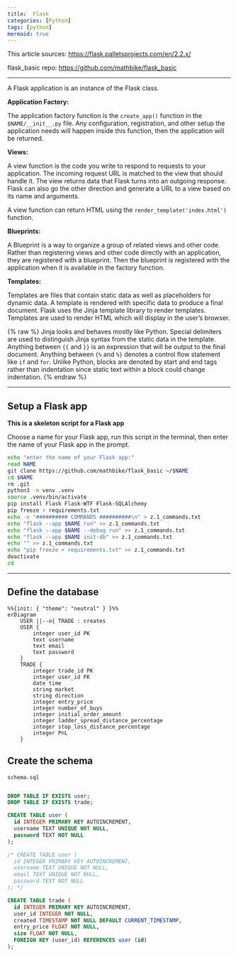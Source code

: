 ```yaml
---
title:  Flask
categories: [Python]
tags: [python]
mermaid: true
---
```


This article sources:
<a href="https://flask.palletsprojects.com/en/2.2.x/" target="_blank">https://flask.palletsprojects.com/en/2.2.x/</a>

flask_basic repo:
<a href="https://github.com/mathbike/flask_basic" target="_blank">https://github.com/mathbike/flask_basic</a>

---

A Flask application is an instance of the Flask class.

**Application Factory:**

The application factory function is the `create_app()` function in the `$NAME/__init__.py` file.  Any configuration, registration, and other setup the application needs will happen inside this function, then the application will be returned.

**Views:**

A view function is the code you write to respond to requests to your application.  The incoming request URL is matched to the view that should handle it.  The view returns data that Flask turns into an outgoing response.  Flask can also go the other direction and generate a URL to a view based on its name and arguments.

A view function can return HTML using the `render_template('index.html')` function.

**Blueprints:**

A Blueprint is a way to organize a group of related views and other code. Rather than registering views and other code directly with an application, they are registered with a blueprint. Then the blueprint is registered with the application when it is available in the factory function.

**Templates:**

Templates are files that contain static data as well as placeholders for dynamic data. A template is rendered with specific data to produce a final document. Flask uses the Jinja template library to render templates.  Templates are used to render HTML which will display in the user’s browser.

{% raw %}
Jinja looks and behaves mostly like Python. Special delimiters are used to distinguish Jinja syntax from the static data in the template. Anything between `{{` and `}}` is an expression that will be output to the final document. Anything between `{%` and `%}` denotes a control flow statement like `if` and `for`. Unlike Python, blocks are denoted by start and end tags rather than indentation since static text within a block could change indentation.
{% endraw %}

---

## Setup a Flask app

**This is a skeleton script for a Flask app**

Choose a name for your Flask app, run this script in the terminal, then enter the name of your Flask app in the prompt. 

```sh
echo "enter the name of your Flask app:"
read NAME
git clone https://github.com/mathbike/flask_basic ~/$NAME
cd $NAME
rm .git
python3 -m venv .venv
source .venv/bin/activate
pip install Flask Flask-WTF Flask-SQLAlchemy
pip freeze > requirements.txt
echo -e "########## COMMANDS ##########\n" > z.1_commands.txt
echo "flask --app $NAME run" >> z.1_commands.txt
echo "flask --app $NAME --debug run" >> z.1_commands.txt
echo "flask --app $NAME init-db" >> z.1_commands.txt
echo "" >> z.1_commands.txt
echo "pip freeze > requirements.txt" >> z.1_commands.txt
deactivate
cd
```

---

## Define the database

```mermaid
%%{init: { "theme": "neutral" } }%%
erDiagram
    USER ||--o{ TRADE : creates
    USER {
        integer user_id PK
        text username
        text email
        text password
    }
    TRADE {
        integer trade_id PK
        integer user_id FK
        date time
        string market
        string direction
        integer entry_price
        integer number_of_buys
        integer initial_order_amount
        integer ladder_spread_distance_percentage
        integer stop_loss_distance_percentage
        integer PnL
    }
```

## Create the schema

`schema.sql`
```sql

DROP TABLE IF EXISTS user;
DROP TABLE IF EXISTS trade;

CREATE TABLE user (
  id INTEGER PRIMARY KEY AUTOINCREMENT,
  username TEXT UNIQUE NOT NULL,
  password TEXT NOT NULL
);

/* CREATE TABLE user (
  id INTEGER PRIMARY KEY AUTOINCREMENT,
  username TEXT UNIQUE NOT NULL,
  email TEXT UNIQUE NOT NULL,
  password TEXT NOT NULL
); */

CREATE TABLE trade (
  id INTEGER PRIMARY KEY AUTOINCREMENT,
  user_id INTEGER NOT NULL,
  created TIMESTAMP NOT NULL DEFAULT CURRENT_TIMESTAMP,
  entry_price FLOAT NOT NULL,
  size FLOAT NOT NULL,
  FOREIGN KEY (user_id) REFERENCES user (id)
);
```